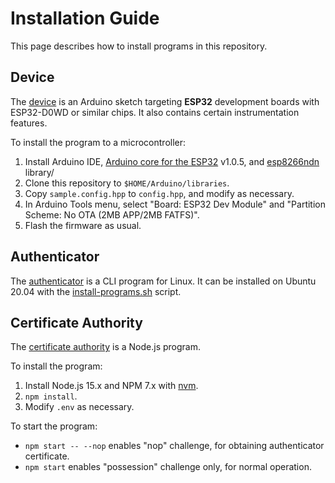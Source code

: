 # Installation Guide

This page describes how to install programs in this repository.

## Device

The [device](../examples/device) is an Arduino sketch targeting **ESP32** development boards with ESP32-D0WD or similar chips.
It also contains certain instrumentation features.

To install the program to a microcontroller:

1. Install Arduino IDE, [Arduino core for the ESP32](https://github.com/espressif/arduino-esp32) v1.0.5, and [esp8266ndn](https://github.com/yoursunny/esp8266ndn) library/
2. Clone this repository to `$HOME/Arduino/libraries`.
3. Copy `sample.config.hpp` to `config.hpp`, and modify as necessary.
4. In Arduino Tools menu, select "Board: ESP32 Dev Module" and "Partition Scheme: No OTA (2MB APP/2MB FATFS)".
5. Flash the firmware as usual.

## Authenticator

The [authenticator](../programs/authenticator) is a CLI program for Linux.
It can be installed on Ubuntu 20.04 with the [install-programs.sh](../extras/install-programs.sh) script.

## Certificate Authority

The [certificate authority](../extras/ca) is a Node.js program.

To install the program:

1. Install Node.js 15.x and NPM 7.x with [nvm](https://github.com/nvm-sh/nvm).
2. `npm install`.
3. Modify `.env` as necessary.

To start the program:

* `npm start -- --nop` enables "nop" challenge, for obtaining authenticator certificate.
* `npm start` enables "possession" challenge only, for normal operation.
